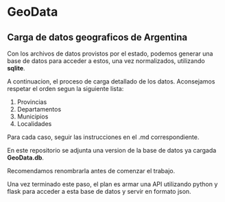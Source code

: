 # GeoData

## Carga de datos geograficos de Argentina

Con los archivos de datos provistos por el estado, podemos generar una base de datos
para acceder a estos, una vez normalizados, utilizando **sqlite**.

A continuacion, el proceso de carga detallado de los datos. Aconsejamos respetar el orden
segun la siguiente lista:

1. Provincias
2. Departamentos
3. Municipios
4. Localidades

Para cada caso, seguir las instrucciones en el \.md correspondiente.

En este repositorio se adjunta una version de la base de datos ya cargada **GeoData.db**.

Recomendamos renombrarla antes de comenzar el trabajo.

Una vez terminado este paso, el plan es armar una API utilizando python y flask
para acceder a esta base de datos y servir en formato json.